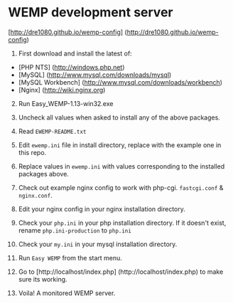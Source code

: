 # WEMP development server

[http://dre1080.github.io/wemp-config] (http://dre1080.github.io/wemp-config)

1. First download and install the latest of:
  + [PHP NTS] (http://windows.php.net)
  + [MySQL] (http://www.mysql.com/downloads/mysql)
  + [MySQL Workbench] (http://www.mysql.com/downloads/workbench)
  + [Nginx] (http://wiki.nginx.org)

2. Run Easy_WEMP-1.13-win32.exe

3. Uncheck all values when asked to install any of the above packages.

4. Read `EWEMP-README.txt`

5. Edit `ewemp.ini` file in install directory, replace with the example one in this repo.

6. Replace values in `ewemp.ini` with values corresponding to the installed packages above.

7. Check out example nginx config to work with php-cgi. `fastcgi.conf` & `nginx.conf`.

8. Edit your nginx config in your nginx installation directory.

9. Check your `php.ini` in your php installation directory. If it doesn't exist, rename `php.ini-production` to `php.ini`

10. Check your `my.ini` in your mysql installation directory.

11. Run `Easy WEMP` from the start menu.

12. Go to [http://localhost/index.php] (http://localhost/index.php) to make sure its working.

13. Voila! A monitored WEMP server.
